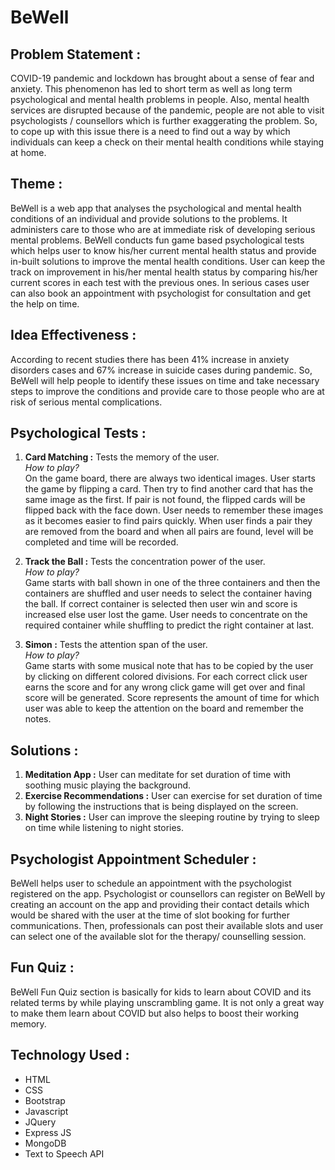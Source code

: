 # BeWell
## Problem Statement :
COVID-19 pandemic and lockdown has brought about a sense of fear and anxiety. This phenomenon has led to short term as well as long term psychological and mental health problems in people. Also, mental health services are disrupted because of the pandemic, people are not able to visit psychologists / counsellors which is further exaggerating the problem. So, to cope up with this issue there is a need to find out a way by which individuals can keep a check on their mental health conditions while staying at home.

## Theme :
BeWell is a web app that analyses the psychological and mental health conditions of an individual and provide solutions to the problems. It administers care to those who are at immediate risk of developing serious mental problems.
BeWell conducts fun game based psychological tests which helps user to know his/her current mental health status and provide in-built solutions to improve the mental health conditions. User can keep the track on improvement in his/her mental health status by comparing his/her current scores in each test with the previous ones. In serious cases user can also book an appointment with psychologist for consultation and get the help on time.

## Idea Effectiveness :
According to recent studies there has been 41% increase in anxiety disorders cases and 67% increase in suicide cases during pandemic. So, BeWell will help people to identify these issues on time and take  necessary steps to improve the conditions and provide care to those  people who are at risk of serious mental complications. 

## Psychological Tests :

1. **Card Matching :** Tests the memory of the user. <br>
*How to play?* <br>
On the game board, there are always two identical images. User starts the game by flipping a card. Then try to find another card that has the same image as the first. If pair is not found, the flipped cards will be flipped back with the face down. User needs to remember these images as it becomes easier to find pairs quickly. When user finds a pair they are removed from the board and when all pairs are found, level will be completed and time will be recorded. <br>

2. **Track the Ball :** Tests the concentration power of the user. <br>
*How to play?* <br>
Game starts with ball shown in one of the three containers and then the containers are shuffled and user needs to select the container having the ball. If correct container is selected then user win and score is increased else user lost the game. User needs to concentrate on the required container while shuffling to predict the right container at last.

3. **Simon :** Tests the attention span of the user. <br>
*How to play?* <br>
Game starts with some musical note that has to be copied by the user by clicking on different colored divisions. For each correct click user earns the score and for any wrong click game will get over and final score will be generated. Score represents the amount of time for which user was able to keep the attention on the board and remember the notes.

## Solutions :
1. **Meditation App :**
User can meditate for set duration of time with soothing music playing the background.
2. **Exercise Recommendations :**
User can exercise for set duration of time by following the instructions that is being displayed on the screen.
3. **Night Stories :**
User can improve the sleeping routine by trying to sleep on time while listening to night stories.

## Psychologist Appointment Scheduler :
BeWell helps user to schedule an appointment with the psychologist registered on the app. Psychologist or counsellors can register on BeWell by creating an account on the app and providing their contact details which would be shared with the user at the time of slot booking for further communications. Then, professionals can post their available slots and user can select one of the available slot for the therapy/ counselling session.

## Fun Quiz :
BeWell Fun Quiz section is basically for kids to learn about COVID and its related terms by while playing unscrambling game. It is not only a great way to make them learn about COVID but also helps to boost their working memory.

## Technology Used :
- HTML
- CSS
- Bootstrap
- Javascript
- JQuery
- Express JS
- MongoDB
- Text to Speech API
